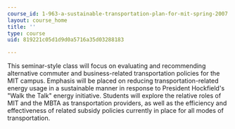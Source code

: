 ```yaml
---
course_id: 1-963-a-sustainable-transportation-plan-for-mit-spring-2007
layout: course_home
title: ''
type: course
uid: 819221c05d1d9d0a5716a35d03288183

---
```

This seminar-style class will focus on evaluating and recommending alternative commuter and business-related transportation policies for the MIT campus. Emphasis will be placed on reducing transportation-related energy usage in a sustainable manner in response to President Hockfield's "Walk the Talk" energy initiative. Students will explore the relative roles of MIT and the MBTA as transportation providers, as well as the efficiency and effectiveness of related subsidy policies currently in place for all modes of transportation.
